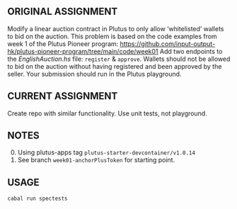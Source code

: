 ## ORIGINAL ASSIGNMENT
Modify a linear auction contract in Plutus to only allow ‘whitelisted’ wallets to bid on the auction.
This problem is based on the code examples from week 1 of the Plutus Pioneer program:
https://github.com/input-output-hk/plutus-pioneer-program/tree/main/code/week01
Add two endpoints to the _EnglishAuction.hs_ file: `register` & `approve`. Wallets should not be allowed to bid
on the auction without having registered and been approved by the seller.
Your submission should run in the Plutus playground.


## CURRENT ASSIGNMENT
Create repo with similar functionality.  Use unit tests, not playground.


## NOTES
0) Using plutus-apps tag `plutus-starter-devcontainer/v1.0.14`
1) See branch `week01-anchorPlusToken` for starting point.


## USAGE
`cabal run spectests`
